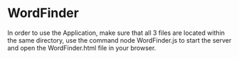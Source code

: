 # WordFinder
In order to use the Application, make sure that all 3 files are located within the same directory, use the command node WordFinder.js to start the server and open the WordFinder.html file in your browser.

